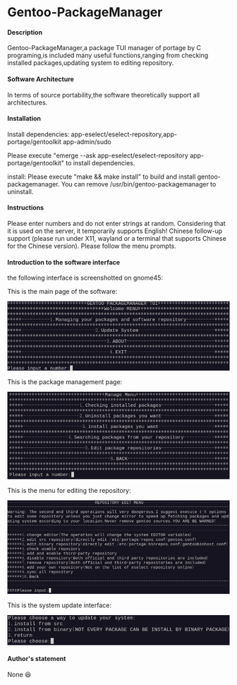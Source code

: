 # Gentoo-PackageManager

#### Description

Gentoo-PackageManager,a package TUI manager of portage by C programing,is included many useful functions,ranging from checking installed packages,updating system to editing repository.

#### Software Architecture

In terms of source portability,the software theoretically support all architectures.

#### Installation

Install dependencies:
app-eselect/eselect-repository,app-portage/gentoolkit app-admin/sudo

Please execute "emerge --ask app-eselect/eselect-repository app-portage/gentoolkit" to install dependencies.

install:
Please execute "make && make install" to build and install gentoo-packagemanager.
You can remove /usr/bin/gentoo-packagemanager to uninstall.

#### Instructions

Please enter numbers and do not enter strings at random.
Considering that it is used on the server, it temporarily supports English! Chinese follow-up support (please run under X11, wayland or a terminal that supports Chinese for the Chinese version).
Please follow the menu prompts.

#### Introduction to the software interface

the following interface is screenshotted on gnome45:

This is the main page of the software:

![Figure 0](images/823e5dbdd6b03d0f55c3900960ef887bdc7c79767b1495900db92746db44013e.png)

This is the package management page:

![Figure 1](images/f9cce90da395b82b5a0cea467b83f00e5a4788b8d82c2130bd9b47092e5fb0ec.png)

This is the menu for editing the repository:

![Figure 2](images/13c2833c8458bdfbb4136ec176db9c92bb6a58e333f49c21498082ac2c29f3ad.png)

This is the system update interface:

![Figure 3](images/ff5d2da03c9b02f1b27c6e4cb74f11f2e11956e6023bed70a0e08ecbf17ec781.png)

#### Author's statement

None :laughing: 
